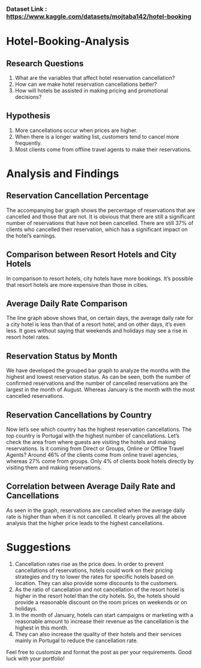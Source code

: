 ### Dataset Link : https://www.kaggle.com/datasets/mojtaba142/hotel-booking
# Hotel-Booking-Analysis
## Research Questions

1. What are the variables that affect hotel reservation cancellation?
2. How can we make hotel reservation cancellations better?
3. How will hotels be assisted in making pricing and promotional decisions?

## Hypothesis

1. More cancellations occur when prices are higher.
2. When there is a longer waiting list, customers tend to cancel more frequently.
3. Most clients come from offline travel agents to make their reservations.

# Analysis and Findings

## Reservation Cancellation Percentage

The accompanying bar graph shows the percentage of reservations that are cancelled and those that are not. It is obvious that there are still a significant number of reservations that have not been cancelled. There are still 37% of clients who cancelled their reservation, which has a significant impact on the hotel’s earnings.

## Comparison between Resort Hotels and City Hotels

In comparison to resort hotels, city hotels have more bookings. It’s possible that resort hotels are more expensive than those in cities.

## Average Daily Rate Comparison

The line graph above shows that, on certain days, the average daily rate for a city hotel is less than that of a resort hotel, and on other days, it’s even less. It goes without saying that weekends and holidays may see a rise in resort hotel rates.

## Reservation Status by Month

We have developed the grouped bar graph to analyze the months with the highest and lowest reservation status. As can be seen, both the number of confirmed reservations and the number of cancelled reservations are the largest in the month of August. Whereas January is the month with the most cancelled reservations.

## Reservation Cancellations by Country

Now let’s see which country has the highest reservation cancellations. The top country is Portugal with the highest number of cancellations. Let’s check the area from where guests are visiting the hotels and making reservations. Is it coming from Direct or Groups, Online or Offline Travel Agents? Around 46% of the clients come from online travel agencies, whereas 27% come from groups. Only 4% of clients book hotels directly by visiting them and making reservations.

## Correlation between Average Daily Rate and Cancellations

As seen in the graph, reservations are cancelled when the average daily rate is higher than when it is not cancelled. It clearly proves all the above analysis  that the higher price leads to the highest cancellations.

# Suggestions

1. Cancellation rates rise as the price does. In order to prevent cancellations of reservations, hotels could work on their pricing strategies and try to lower the rates for specific hotels based on location. They can also provide some discounts to the customers.
2. As the ratio of cancellation and not cancellation of the resort hotel is higher in the resort hotel than the city hotels. So, the hotels should provide a reasonable discount on the room prices on weekends or on holidays.
3. In the month of January, hotels can start campaigns or marketing with a reasonable amount to increase their revenue as the cancellation is the highest in this month.
4. They can also increase the quality of their hotels and their services mainly in Portugal to reduce the cancellation rate.

Feel free to customize and format the post as per your requirements. Good luck with your portfolio!
